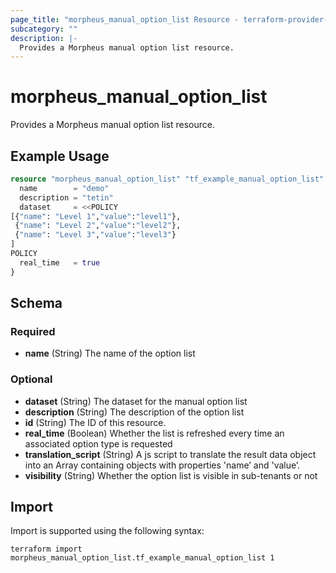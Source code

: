 ```yaml
---
page_title: "morpheus_manual_option_list Resource - terraform-provider-morpheus"
subcategory: ""
description: |-
  Provides a Morpheus manual option list resource.
---
```


# morpheus_manual_option_list

Provides a Morpheus manual option list resource.

## Example Usage

```terraform
resource "morpheus_manual_option_list" "tf_example_manual_option_list" {
  name        = "demo"
  description = "tetin"
  dataset     = <<POLICY
[{"name": "Level 1","value":"level1"},
 {"name": "Level 2","value":"level2"},
 {"name": "Level 3","value":"level3"}
]
POLICY
  real_time   = true
}
```

<!-- schema generated by tfplugindocs -->
## Schema

### Required

- **name** (String) The name of the option list

### Optional

- **dataset** (String) The dataset for the manual option list
- **description** (String) The description of the option list
- **id** (String) The ID of this resource.
- **real_time** (Boolean) Whether the list is refreshed every time an associated option type is requested
- **translation_script** (String) A js script to translate the result data object into an Array containing objects with properties 'name’ and 'value’.
- **visibility** (String) Whether the option list is visible in sub-tenants or not

## Import

Import is supported using the following syntax:

```shell
terraform import morpheus_manual_option_list.tf_example_manual_option_list 1
```
